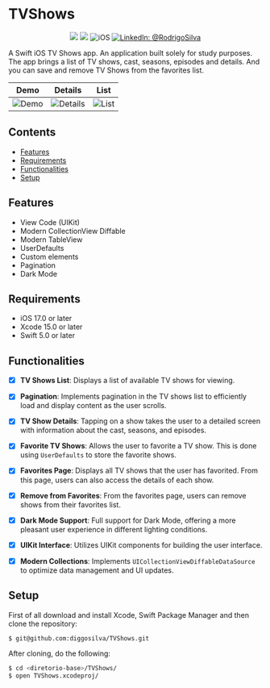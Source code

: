 # TVShows

<p align="center">
    <img src="https://img.shields.io/badge/Swift-5.9.1-orange.svg" />
    <img src="https://img.shields.io/badge/Xcode-15.2.X-orange.svg" />
    <img src="https://img.shields.io/badge/platforms-iOS-brightgreen.svg?style=flat" alt="iOS" />
    <a href="https://www.linkedin.com/in/rodrigo-silva-6a53ba300/" target="_blank">
        <img src="https://img.shields.io/badge/LinkedIn-@RodrigoSilva-blue.svg?style=flat" alt="LinkedIn: @RodrigoSilva" />
    </a>
</p>

A Swift iOS TV Shows app. An application built solely for study purposes. The app brings a list of TV shows, cast, seasons, episodes and details. And you can save and remove TV Shows from the favorites list.


| Demo | Details | List |
| --- | --- | --- |
| ![Demo](https://github.com/user-attachments/assets/ac075e7e-94f0-4f4f-90a3-9497dfadf396) | ![Details](https://github.com/user-attachments/assets/71dda156-8094-485e-846c-8c101c33eeca) | ![List](https://github.com/user-attachments/assets/bbe74904-703b-4305-8b99-a14af9eb8f6e) |


## Contents

- [Features](#features)
- [Requirements](#requirements)
- [Functionalities](#functionalities)
- [Setup](#setup)

## Features

- View Code (UIKit)
- Modern CollectionView Diffable
- Modern TableView
- UserDefaults
- Custom elements
- Pagination
- Dark Mode

## Requirements

- iOS 17.0 or later
- Xcode 15.0 or later
- Swift 5.0 or later

## Functionalities

- [x] **TV Shows List**: Displays a list of available TV shows for viewing.
- [x] **Pagination**: Implements pagination in the TV shows list to efficiently load and display content as the user scrolls.
- [x] **TV Show Details**: Tapping on a show takes the user to a detailed screen with information about the cast, seasons, and episodes.
- [x] **Favorite TV Shows**: Allows the user to favorite a TV show. This is done using `UserDefaults` to store the favorite shows.
- [x] **Favorites Page**: Displays all TV shows that the user has favorited. From this page, users can also access the details of each show.
- [x] **Remove from Favorites**: From the favorites page, users can remove shows from their favorites list.
- [x] **Dark Mode Support**: Full support for Dark Mode, offering a more pleasant user experience in different lighting conditions.
- [x] **UIKit Interface**: Utilizes UIKit components for building the user interface.
- [x] **Modern Collections**: Implements `UICollectionViewDiffableDataSource` to optimize data management and UI updates.


## Setup

First of all download and install Xcode, Swift Package Manager and then clone the repository:

```sh
$ git@github.com:diggosilva/TVShows.git
```

After cloning, do the following:

```sh
$ cd <diretorio-base>/TVShows/
$ open TVShows.xcodeproj/
```
